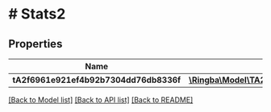 # # Stats2

## Properties

Name | Type | Description | Notes
------------ | ------------- | ------------- | -------------
**tA2f6961e921ef4b92b7304dd76db8336f** | [**\Ringba\Model\TA2f6961e921ef4b92b7304dd76db8336f**](TA2f6961e921ef4b92b7304dd76db8336f.md) |  |

[[Back to Model list]](../../README.md#models) [[Back to API list]](../../README.md#endpoints) [[Back to README]](../../README.md)
